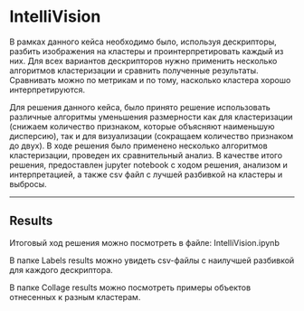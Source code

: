 # IntelliVision

В рамках данного кейса необходимо было, используя дескрипторы, разбить изображения на кластеры и проинтерпретировать каждый из них. Для всех вариантов дескрипторов нужно применить несколько алгоритмов кластеризации и сравнить полученные результаты. Сравнивать можно по метрикам и по тому, насколько кластера хорошо интерпретируются.

Для решения данного кейса, было принято решение использовать различные алгоритмы уменьшения размерности как для кластеризации (снижаем количество признаком, которые объясняют наименьшую дисперсию), так и для визуализации (сокращаем количество признаком до двух). В ходе решения было применено несколько алгоритмов кластеризации, проведен их сравнительный анализ. В качестве итого решения, предоставлен jupyter notebook с ходом решения, анализом и интерпретацией, а также csv файл с лучшей разбивкой на кластеры и выбросы.

------------------------------------------------------------------------------------------------
Results
------------------------------------------------------------------------------------------------

Итоговый ход решения можно посмотреть в файле: IntelliVision.ipynb

В папке Labels results можно увидеть csv-файлы с наилучшей разбивкой для каждого дескриптора.

В папке Collage results можно посмотреть примеры объектов отнесенных к разным кластерам. 
